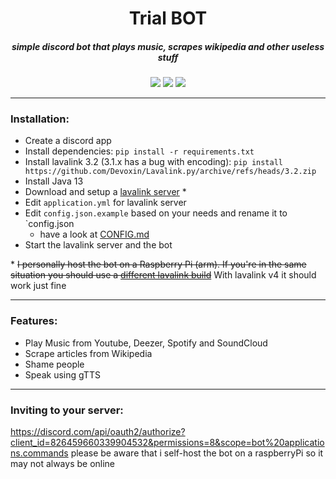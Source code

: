 <h1 align="center"> Trial BOT </h1>

<h5 align="center">simple discord bot that plays music, scrapes wikipedia and other useless stuff</h5>
<p align="center">
<a href="https://nextcord.readthedocs.io/en/latest/index.html"> 
  <img src="https://img.shields.io/badge/BUILT%20USING-Nextcord-blue?style=for-the-badge" /></a>
<img src="https://img.shields.io/github/license/ginop-1/trial_bot?style=for-the-badge" />
<img src="https://img.shields.io/github/languages/top/ginop-1/trial_bot?style=for-the-badge" />
</p>

---

### Installation:

- Create a discord app
- Install dependencies: `pip install -r requirements.txt`
- Install lavalink 3.2 (3.1.x has a bug with encoding): `pip install https://github.com/Devoxin/Lavalink.py/archive/refs/heads/3.2.zip`
- Install Java 13
- Download and setup a [lavalink server](https://github.com/freyacodes/Lavalink/releases) \*
- Edit `application.yml` for lavalink server
- Edit `config.json.example` based on your needs and rename it to `config.json
  - have a look at [CONFIG.md](configs/config.MD) 
- Start the lavalink server and the bot

\* ~~I personally host the bot on a Raspberry Pi (arm). If you're in the same situation you should use a [different lavalink build](https://github.com/Cog-Creators/Lavalink-Jars/releases)~~ With lavalink v4 it should work just fine

---

### Features:

- Play Music from Youtube, Deezer, Spotify and SoundCloud
- Scrape articles from Wikipedia
- Shame people
- Speak using gTTS

---

### Inviting to your server:

https://discord.com/api/oauth2/authorize?client_id=826459660339904532&permissions=8&scope=bot%20applications.commands
please be aware that i self-host the bot on a raspberryPi so it may not always be online
